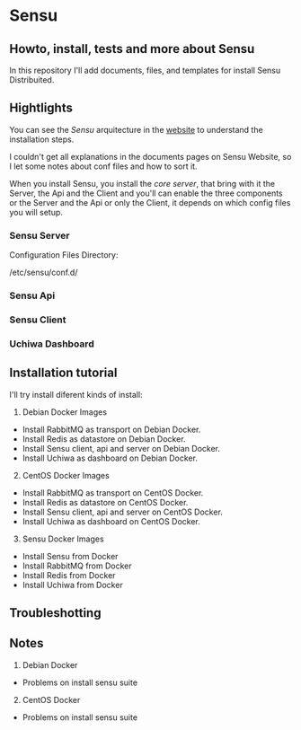 # Sensu
## Howto, install, tests and more about Sensu

In this repository I'll add documents, files, and templates for install Sensu Distribuited.

## Hightlights

You can see the _Sensu_ arquitecture in the [website](https://sensuapp.org/docs/0.28/overview/architecture.html)
to understand the installation steps.

I couldn't get all explanations in the documents pages on Sensu Website, 
so I let some notes about conf files and how to sort it.

When you install Sensu, you install the _core server_, that bring with it the Server, 
the Api and the Client and you'll can enable the three components or the Server and the Api or only the Client, it depends on which config files you will setup.

### Sensu Server

Configuration Files Directory:

/etc/sensu/conf.d/

			
### Sensu Api

### Sensu Client

### Uchiwa Dashboard


## Installation tutorial

I'll try install diferent kinds of install:

1. Debian Docker Images
* Install RabbitMQ as transport on Debian Docker.
* Install Redis as datastore on Debian Docker.
* Install Sensu client, api and server on Debian Docker.
* Install Uchiwa as dashboard on Debian Docker. 
2. CentOS Docker Images
* Install RabbitMQ as transport on CentOS Docker.
* Install Redis as datastore on CentOS Docker.
* Install Sensu client, api and server on CentOS Docker.
* Install Uchiwa as dashboard on CentOS Docker. 
3. Sensu Docker Images
* Install Sensu from Docker
* Install RabbitMQ from Docker
* Install Redis from Docker
* Install Uchiwa from Docker 

## Troubleshotting

## Notes

1. Debian Docker
* Problems on install sensu suite
2. CentOS Docker
* Problems on install sensu suite


